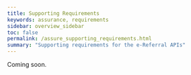 ```yaml
---
title: Supporting Requirements
keywords: assurance, requirements
sidebar: overview_sidebar
toc: false
permalink: /assure_supporting_requirements.html
summary: "Supporting requirements for the e-Referral APIs"
---
```


Coming soon.
